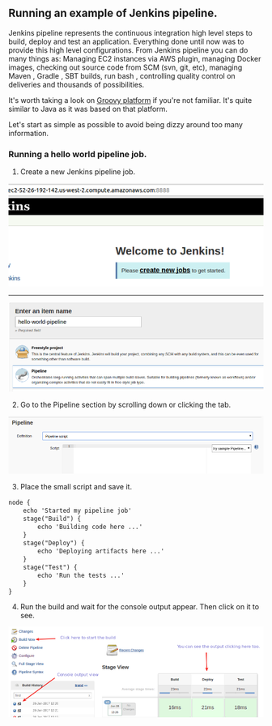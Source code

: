 ## Running an example of Jenkins pipeline.

Jenkins pipeline represents the continuous integration high level steps to build, deploy and test
an application. Everything done until now was to provide this high level configurations.
From Jenkins pipeline you can do many things as: Managing EC2 instances via AWS plugin, managing Docker images, checking out source code from SCM (svn, git, etc), managing Maven , Gradle , SBT builds,  run bash , controlling quality control on deliveries and thousands of possibilities.   

It's worth taking a look on [Groovy platform](https://www.tutorialspoint.com/groovy/index.htm) if you're not familiar. It's quite similar to Java as it was based on that platform. 

Let's start as simple as possible to avoid being dizzy around too many information.


### Running a hello world pipeline job.

1. Create a new Jenkins pipeline job.

![create-job](images/create-job.png)

--------

![hello-world-pipeline](images/hello-world-pipeline.png)

2. Go to the Pipeline section by scrolling down or clicking the tab. 

![pipeline-section](images/pipeline-section.png)

3. Place the small script and save it.

```
node {
    echo 'Started my pipeline job'
    stage("Build") {
        echo 'Building code here ...'
    }
    stage("Deploy") {
        echo 'Deploying artifacts here ...'
    }
    stage("Test") {
        echo 'Run the tests ...'
    }
}
```
4. Run the build and wait for the console output appear. Then click on it to see.

![stage-view](images/stage-view.png)


